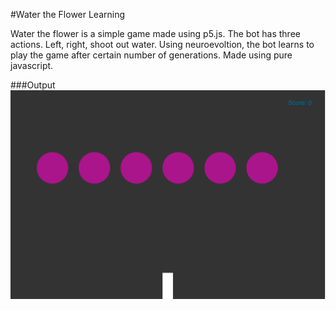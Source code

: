 #Water the Flower Learning

Water the flower is a simple game made using p5.js. The bot has three actions. Left, right, shoot out water. Using neuroevoltion, the bot learns to play the game after certain number of generations. Made using pure javascript.

###Output
![output](output.png)

